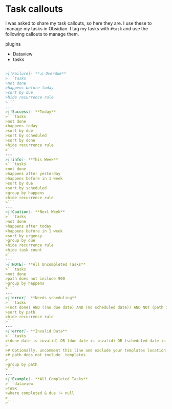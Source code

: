 # Task callouts

I was asked to share my task callouts, so here they are. I use these to manage my tasks in Obsidian. I tag my tasks with `#task` and use the following callouts to manage them.

plugins
- Dataview
- tasks

```markdown
---
>[!Failure]- **⚠️ Overdue**
>```tasks
>not done
>happens before today
>sort by due
>hide recurrence rule
>```
---
>[!Success]- **Today**
>```tasks
>not done
>happens today
>sort by due
>sort by scheduled
>sort by done
>hide recurrence rule
>```
---
>[!info]- **This Week**
>```tasks
>not done
>happens after yesterday
>happens before in 1 week
>sort by due
>sort by scheduled
>group by happens
>hide recurrence rule
>```
---
>[!Caution]- **Next Week** 
>```tasks
>not done
>happens after today
>happens before in 1 week
>sort by urgency
>group by due
>hide recurrence rule
>hide task count
>```
---
>[!NOTE]- **All Uncompleted Tasks**
>```tasks
>not done
>path does not include 900
>group by happens
>```
---
>[!error]- **Needs scheduling**
>```tasks
>(not done) AND ((no due date) AND (no scheduled date)) AND NOT (path includes Supporting Files)
>sort by path
>hide recurrence rule 
>```
---
>[!error]- **Invalid Data**
>```tasks
>(done date is invalid) OR (due date is invalid) OR (scheduled date is invalid) OR (start date is invalid)
>
># Optionally, uncomment this line and exclude your templates location
># path does not include _templates
>
>group by path
>```
---
>[!Example]- **All Completed Tasks**
>```dataview
>TASK
>where completed & due != null
>
>```
```
